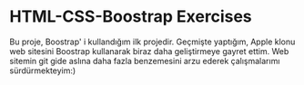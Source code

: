 # HTML-CSS-Boostrap Exercises
Bu proje, Boostrap' i kullandığım ilk projedir. 
Geçmişte yaptığım, Apple klonu web sitesini Boostrap kullanarak biraz daha geliştirmeye gayret ettim. Web sitemin git gide aslına
daha fazla benzemesini arzu ederek çalışmalarımı sürdürmekteyim:)
